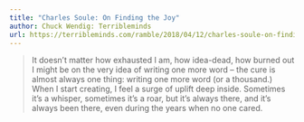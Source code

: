 ```yaml
---
title: "Charles Soule: On Finding the Joy"
author: Chuck Wendig: Terribleminds
url: https://terribleminds.com/ramble/2018/04/12/charles-soule-on-finding-the-joy/
---
```


> It doesn’t matter how exhausted I am, how idea-dead, how burned out I might be on the very idea of writing one more word – the cure is almost always one thing: writing one more word (or a thousand.) When I start creating, I feel a surge of uplift deep inside. Sometimes it’s a whisper, sometimes it’s a roar, but it’s always there, and it’s always been there, even during the years when no one cared.



